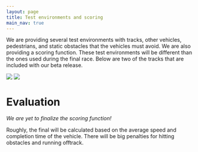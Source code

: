 ```yaml
---
layout: page
title: Test environments and scoring
main_nav: true
---
```


We are providing several test environments with tracks, other vehicles, pedestrians, and static obstacles that the vehicles must avoid. We are also providing a scoring function.
These test environments will be different than the ones used during the final race.
Below are two of the tracks that are included with our beta release.

<img src="/Race/assets/track1.png">
<img src="/Race/assets/track2.png">

# Evaluation

*We are yet to finalize the scoring function!*

Roughly, the final will be calculated based on the average speed and completion time of the vehicle. There will be big penalties for hitting obstacles and running offtrack.
